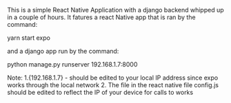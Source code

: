 This is a simple React Native Application with a django backend whipped up in a couple of hours.
It fatures a react Native app that is ran by the command:

yarn start expo

and a django app run by the command:

python manage.py runserver 192.168.1.7:8000

Note:
1.{192.168.1.7} - should be edited to your local IP address since expo works through the local network
2. The file in the react native file config.js should be edited to reflect the IP of your device for calls to works